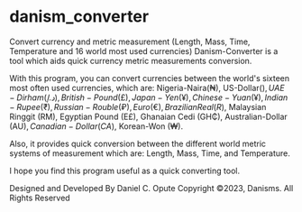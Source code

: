 # danism_converter
Convert currency and metric measurement (Length, Mass, Time, Temperature and 16 world most used currencies)
Danism-Converter is a tool which aids quick currency metric measurements conversion.

With this program, you can convert currencies between the world's sixteen most often used
currencies, which are:
Nigeria-Naira(₦), US-Dollar($), UAE-Dirham (د.إ), British-Pound(£), Japan-Yen(¥), Chinese-Yuan(¥),
Indian-Rupee(₹), Russian-Rouble(₽), Euro(€), Brazilian Real(R$), Malaysian Ringgit (RM),
Egyptian Pound (E£), Ghanaian Cedi (GH₵), Australian-Dollar (AU$), Canadian-Dollar (CA$),
Korean-Won (₩).

Also, it provides quick conversion between the different world metric systems of measurement
which are: Length, Mass, Time, and Temperature.

I hope you find this program useful as a quick converting tool.

Designed and Developed By Daniel C. Opute 
Copyright ©2023, Danisms. All Rights Reserved
